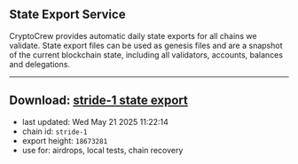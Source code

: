 ## State Export Service
CryptoCrew provides automatic daily state exports for all chains we validate. State export files can be used as genesis files and are a snapshot of the current blockchain state, including all validators, accounts, balances and delegations.

---
**Download: [stride-1 state export](https://dl-eu2.ccvalidators.com/SERVICE/stride/stride-1_export_18673281.json)**
---

- last updated: Wed May 21 2025 11:22:14
- chain id: `stride-1`
- export height: `18673281`
- use for: airdrops, local tests, chain recovery
